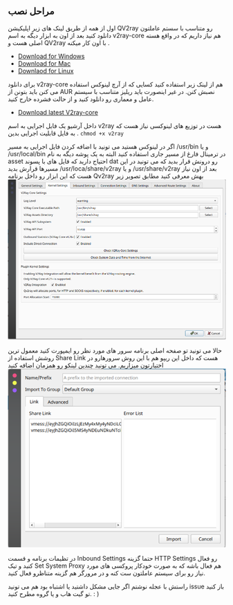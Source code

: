 ## مراحل نصب 
اول از همه از طریق لینک های زیر اپلیکیشن QV2ray رو متناسب با سستم عاملتون دانلود کنید بعد از اون به ابزار دیگه به اسم v2ray-core هم نیاز داریم که در واقع هسته اصلی هست و QV2ray با اون کار میکنه . 

- [Download for Windows](https://github.com/Qv2ray/Qv2ray/releases/download/v2.7.0/Qv2ray-v2.7.0-Windows-Installer.exe) 
- [Download for Mac](https://github.com/Qv2ray/Qv2ray/releases/download/v2.7.0/Qv2ray-v2.7.0-macOS-x64.dmg)
- [Downlaod for Linux](https://github.com/Qv2ray/Qv2ray/releases/download/v2.7.0/Qv2ray-v2.7.0-linux-x64.AppImage)

برای دانلود v2ray-core هم از لینک زیر استفاده کنید کسایی که از آرچ لینوکس استفاده می کنن باید بتونن از AUR نصبش کنن. در غیر اینصورت باید ریلیز متناسب با سیستم عامل و معماری رو دانلود کنید و از حالت فشرده خارج کنید. 


- [Download latest V2ray-core](https://github.com/v2fly/v2ray-core/releases/)


داخل آرشیو یک فایل اجرایی به اسم v2ray هست در توزیع های لینوکسی نیاز هست که به فایل قابلیت اجرایی بدین . 
`` chmod +x v2ray ``

 اگر در لینوکس هستید می تونید با اضافه کردن فایل اجرایی به مسیر /usr/bin و یا /usr/local/bin در ترمینال فارغ از مسیر جاری استفاده کنید البته به یک پوشه دیگه به نام asset احتیاج دارید که فایل های با پسوند dat رو درونش قرار بدید که می تونید در این مسیرها قرارش بدید /usr/loca/share/v2ray و یا /usr/share/v2ray
بعد از اون نیاز هست که این ابزار رو داخل برنامه Qv2ray بهش معرفی کنید مطابق تصویر زیر
![v2ray-core-path](v2ray-path.png)

حالا می تونید تو صفحه اصلی برنامه سرور های مورد نظر رو ایمپورت کنید معمول ترین روشش استفاده از Share Link هست که داخل این ریپو هم با این روش سرورهارو در اختیارتون میزاریم. می تونید چندین لینکو رو همزمان اضافه کنید 
![share-link](share-link.png)

در تظیمات برنامه و قسمت Inbound Settings حتما گزینه HTTP Settings رو فعال کنید و تیک Set System Proxy هم فعال باشه که به صورت خودکار پروکسی های مورد نیاز رو برای سیستم عاملتون ست کنه و در مرورگر هم گزینه متناظرو فعال کنید. 


راستش با عجله نوشتم اگر جایی مشکل داشتید یا اشتباه بود هم می تونید issue باز کنید تو گیت هاب و یا گروه مطرح کنید. : )‌
